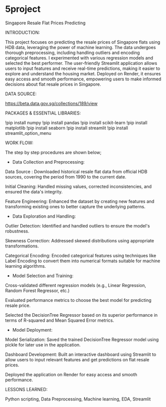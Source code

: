 # 5project

Singapore Resale Flat Prices Predicting

INTRODUCTION:

This project focuses on predicting the resale prices of Singapore flats using HDB data, leveraging the power of machine learning. The data undergoes thorough preprocessing, including handling outliers and encoding categorical features. I experimented with various regression models and selected the best performer. The user-friendly Streamlit application allows users to input features and receive real-time predictions, making it easier to explore and understand the housing market. Deployed on Render, it ensures easy access and smooth performance, empowering users to make informed decisions about flat resale prices in Singapore.

DATA SOURCE: 

https://beta.data.gov.sg/collections/189/view

PACKAGES & ESSENTIAL LIBRARIES:

!pip install numpy
!pip install pandas
!pip install scikit-learn
!pip install matplotlib
!pip install seaborn
!pip install streamlit
!pip install streamlit_option_menu

WORK FLOW:

The step by step procedures are shown below;

* Data Collection and Preprocessing:
  
Data Source : Downloaded historical resale flat data from official HDB sources, covering the period from 1990 to the current date.

Initial Cleaning: Handled missing values, corrected inconsistencies, and ensured the data's integrity.

Feature Engineering: Enhanced the dataset by creating new features and transforming existing ones to better capture the underlying patterns.

* Data Exploration and Handling:

Outlier Detection: Identified and handled outliers to ensure the model's robustness.

Skewness Correction: Addressed skewed distributions using appropriate transformations.

Categorical Encoding: Encoded categorical features using techniques like Label Encoding to convert them into numerical formats suitable for machine learning algorithms.

* Model Selection and Training:

Cross-validated different regression models (e.g., Linear Regression, Random Forest Regressor, etc.)

Evaluated performance metrics to choose the best model for predicting resale price.

Selected the DecisionTree Regressor based on its superior performance in terms of R-squared and Mean Squared Error metrics.

* Model Deployment:

Model Serialization: Saved the trained DecisionTree Regressor model using pickle for later use in the application.

Dashboard Development: Built an interactive dashboard using Streamlit to allow users to input relevant features and get predictions on flat resale prices.

Deployed the application on Render for easy access and smooth performance.

LESSONS LEARNED:

Python scripting, Data Preprocessing, Machine learning, EDA, Streamlit
